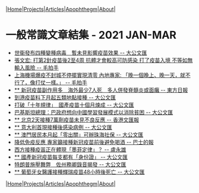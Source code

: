 |[Home](/README.md)|[Projects](/projects.md)|[Articles](/articles.md)|[Apophthegm](/apophthegm.md)|[About](/about.md)|

# 一般常識文章結集 - 2021 JAN-MAR

- [世衞發布四種變種病毒　暫未見影響疫苗效果 -- 大公文匯](https://www.tkww.hk/a/202101/01/AP5feed5bfe4b060b72034900b.html)  
- [張文宏: 打第2針疫苗後2至4周 抗體才會較高可防感染 打了疫苗入境 不等如無輸入風險 -- 毛拍手](https://www.bastillepost.com/hongkong/article/7732782-%e5%bc%b5%e6%96%87%e5%ae%8f-%e6%89%93%e7%ac%ac2%e9%87%9d%e7%96%ab%e8%8b%96%e5%be%8c2%e8%87%b34%e5%91%a8-%e6%8a%97%e9%ab%94%e6%89%8d%e6%9c%83%e8%bc%83%e9%ab%98%e5%8f%af%e9%98%b2%e6%84%9f%e6%9f%93)  
- [上海機場爆疫不封城不停擺實現清零 內地專家: 「晚一個晚上、晚一天，就不行了，像打仗一樣。」 -- 毛拍手](https://www.bastillepost.com/hongkong/article/7732786-%e4%b8%8a%e6%b5%b7%e6%a9%9f%e5%a0%b4%e7%88%86%e7%96%ab%e4%b8%8d%e5%b0%81%e5%9f%8e%e4%b8%8d%e5%81%9c%e6%93%ba%e5%af%a6%e7%8f%be%e6%b8%85%e9%9b%b6-%e5%85%a7%e5%9c%b0%e5%b0%88%e5%ae%b6-%e3%80%8c)  
- [** 新冠疫苗副作用多　海外最少7人死　多人併發脊髓炎或面癱 -- 東方日報](https://hk.on.cc/hk/bkn/cnt/news/20210102/bkn-20210102165842071-0102_00822_001.html)  
- [到港疫苗料下月起五類地點接種 -- 大公文匯](https://www.tkww.hk/a/202101/03/AP5ff10de5e4b060b72034f238.html)  
- [打破「十年規律」　國產疫苗十個月煉成 -- 大公文匯](https://www.tkww.hk/a/202101/03/AP5ff11060e4b060b72034f325.html)  
- [巴基斯坦總理：巴政府想向中國學習發展模式以消除貧困 -- 大公文匯](https://www.tkww.hk/a/202101/03/AP5ff105b9e4b060b72034ef24.html)  
- [** 北京2天接種7萬劑疫苗未見不良反應 -- 香港文匯報](https://www.wenweipo.com/a/202101/03/AP5ff189e2e4b0553aff37f121.html)  
- [** 意大利首現接種後感染病例 -- 大公文匯](https://www.tkww.hk/a/202101/04/AP5ff28d46e4b060b720354555.html)  
- [** 澳門居民本月起「零出關」可辦珠海社保 -- 大公文匯](https://www.tkww.hk/a/202101/04/AP5ff2ebc7e4b060b7203561c4.html)  
- [降低免疫反應 專家籲接種新冠疫苗前後避免喝酒 -- 巴士的報](https://www.bastillepost.com/hongkong/article/7743845-%e9%99%8d%e4%bd%8e%e5%85%8d%e7%96%ab%e5%8f%8d%e6%87%89-%e5%b0%88%e5%ae%b6%e7%b1%b2%e6%8e%a5%e7%a8%ae%e6%96%b0%e5%86%a0%e7%96%ab%e8%8b%97%e5%89%8d%e5%be%8c%e9%81%bf%e5%85%8d%e5%96%9d%e9%85%92?current_cat=6)  
- [西方接種疫苖正在體現「墨菲定律」？ -- 盧永雄](https://www.bastillepost.com/hongkong/article/7744053-%e8%a5%bf%e6%96%b9%e6%8e%a5%e7%a8%ae%e7%96%ab%e8%8b%96%e6%ad%a3%e5%9c%a8%e9%ab%94%e7%8f%be%e3%80%8c%e5%a2%a8%e8%8f%b2%e5%ae%9a%e5%be%8b%e3%80%8d%ef%bc%9f)  
- [** 國產新冠疫苗每支都有「身份證」 -- 大公文匯](https://www.tkww.hk/a/202101/05/AP5ff3af1ee4b060b720357c76.html)  
- [特朗普施壓舞弊　佐州務卿錄音揭發 -- 大公文匯](https://www.tkww.hk/a/202101/05/AP5ff3a2dee4b060b7203578b2.html)  
- [** 葡萄牙女醫護接種輝瑞疫苗48小時後死亡 -- 大公文匯](https://www.tkww.hk/a/202101/05/AP5ff3e014e4b060b720358d2c.html)  

|[Home](/README.md)|[Projects](/projects.md)|[Articles](/articles.md)|[Apophthegm](/apophthegm.md)|[About](/about.md)|
